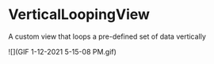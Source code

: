 # VerticalLoopingView
A custom view that loops a pre-defined set of data vertically

![](GIF 1-12-2021 5-15-08 PM.gif)
